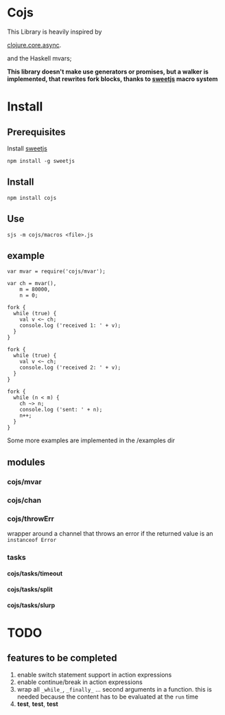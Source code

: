 # Cojs

This Library is heavily inspired by 

[clojure.core.async](http://clojure.com/blog/2013/06/28/clojure-core-async-channels.html).

and the Haskell mvars;

**This library doesn't make use generators or promises, but a walker is implemented, that
rewrites fork blocks, thanks to [sweetjs](http://sweetjs.org/) macro system**

# Install

## Prerequisites 

Install [sweetjs](http://sweetjs.org/) 

    npm install -g sweetjs

## Install

    npm install cojs

## Use

    sjs -m cojs/macros <file>.js

## example  

    var mvar = require('cojs/mvar');

    var ch = mvar(),
        m = 80000,
        n = 0;

    fork {
      while (true) {
        val v <~ ch;
        console.log ('received 1: ' + v);
      }
    }

    fork { 
      while (true) {
        val v <~ ch;
        console.log ('received 2: ' + v);
      }
    }

    fork {
      while (n < m) {
        ch ~> n;
        console.log ('sent: ' + n);
        n++;
      } 
    } 

Some more examples are implemented in the /examples dir

## modules

### cojs/mvar

### cojs/chan 

### cojs/throwErr
wrapper around a channel that throws an error if the returned value is an `instanceof Error`

### tasks

#### cojs/tasks/timeout

#### cojs/tasks/split

#### cojs/tasks/slurp

# TODO

## features to be completed

1. enable switch statement support in action expressions
1. enable continue/break in action expressions
1. wrap all `_while_`, `_finally_` ... second arguments in a function.
   this is needed because the content has to be evaluated at the `run` time
1. **test**, **test**, **test**
